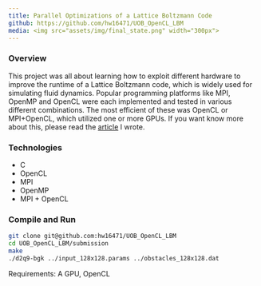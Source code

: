 ```yaml
---
title: Parallel Optimizations of a Lattice Boltzmann Code 
github: https://github.com/hw16471/UOB_OpenCL_LBM
media: <img src="assets/img/final_state.png" width="300px">
---
```


### Overview
This project was all about learning how to exploit different hardware to improve the runtime of a Lattice Boltzmann code, which is widely used for simulating fluid dynamics. Popular programming platforms like MPI, OpenMP and OpenCL were each implemented and tested in various different combinations. The most efficient of these was OpenCL or MPI+OpenCL, which utilized one or more GPUs. If you want know more about this, please read the [article](assets/docs/report.pdf) I wrote. 

### Technologies 
* C
* OpenCL
* MPI
* OpenMP
* MPI + OpenCL

### Compile and Run
```bash
git clone git@github.com:hw16471/UOB_OpenCL_LBM
cd UOB_OpenCL_LBM/submission
make
./d2q9-bgk ../input_128x128.params ../obstacles_128x128.dat
```
Requirements: A GPU, OpenCL
